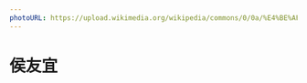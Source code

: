 ```yaml
---
photoURL: https://upload.wikimedia.org/wikipedia/commons/0/0a/%E4%BE%AF%E5%8F%8B%E5%AE%9C%E5%B8%82%E9%95%B7%E8%82%96%E5%83%8F.jpg
---
```


# 侯友宜
